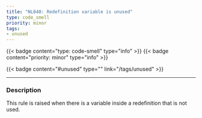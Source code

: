 ```yaml
---
title: "NL040: Redefinition variable is unused"
type: code_smell
priority: minor
tags:
- unused 
---
```


{{< badge content="type: code-smell" type="info" >}}
{{< badge content="priority: minor" type="info" >}}


{{< badge content="#unused" type="" link="/tags/unused" >}}

---

### Description
This rule is raised when there is a variable inside a redefinition that is not used.
